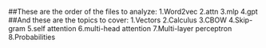 ##These are the order of the files to analyze:
1.Word2vec
2.attn
3.mlp
4.gpt
##And these are the topics to cover:
1.Vectors
2.Calculus
3.CBOW
4.Skip-gram
5.self attention
6.multi-head attention
7.Multi-layer perceptron
8.Probabilities
